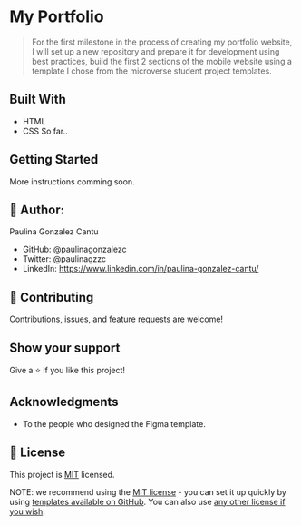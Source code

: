 # My Portfolio

> For the first milestone in the process of creating my portfolio website, I will set up a new repository and prepare it for development using best practices, build the first 2 sections of the mobile website using a template I chose from the microverse student project templates.

## Built With

- HTML
- CSS
  So far..

## Getting Started

More instructions comming soon.

## 👤 Author:

Paulina Gonzalez Cantu

- GitHub: @paulinagonzalezc
- Twitter: @paulinagzzc
- LinkedIn: https://www.linkedin.com/in/paulina-gonzalez-cantu/

## 🤝 Contributing

Contributions, issues, and feature requests are welcome!

## Show your support

Give a ⭐️ if you like this project!

## Acknowledgments

- To the people who designed the Figma template.

## 📝 License

This project is [MIT](https://github.com/microverseinc/readme-template/blob/master/LICENSE) licensed.

NOTE: we recommend using the [MIT license](https://choosealicense.com/licenses/mit/) - you can set it up quickly by using [templates available on GitHub](https://docs.github.com/en/communities/setting-up-your-project-for-healthy-contributions/adding-a-license-to-a-repository). You can also use [any other license if you wish](https://choosealicense.com/licenses/).
